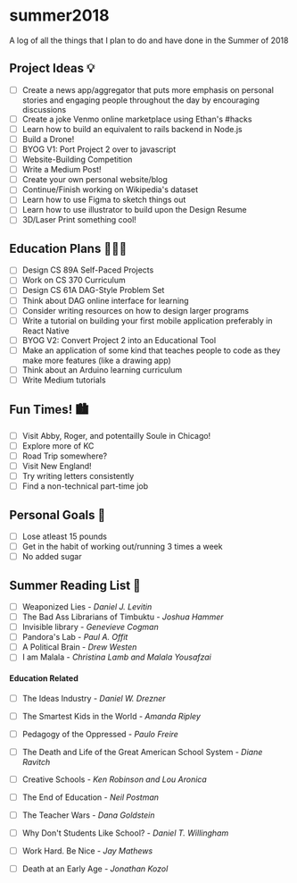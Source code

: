 # summer2018
A log of all the things that I plan to do and have done in the Summer of 2018

## Project Ideas 💡
- [ ] Create a news app/aggregator that puts more emphasis on personal stories and engaging people throughout the day by encouraging discussions
- [ ] Create a joke Venmo online marketplace using Ethan's #hacks
- [ ] Learn how to build an equivalent to rails backend in Node.js
- [ ] Build a Drone!
- [ ] BYOG V1: Port Project 2 over to javascript
- [ ] Website-Building Competition
- [ ] Write a Medium Post!
- [ ] Create your own personal website/blog
- [ ] Continue/Finish working on Wikipedia's dataset
- [ ] Learn how to use Figma to sketch things out
- [ ] Learn how to use illustrator to build upon the Design Resume
- [ ] 3D/Laser Print something cool! 

## Education Plans 👨🏽‍🏫
- [ ] Design CS 89A Self-Paced Projects
- [ ] Work on CS 370 Curriculum
- [ ] Design CS 61A DAG-Style Problem Set
- [ ] Think about DAG online interface for learning
- [ ] Consider writing resources on how to design larger programs
- [ ] Write a tutorial on building your first mobile application preferably in React Native
- [ ] BYOG V2: Convert Project 2 into an Educational Tool
- [ ] Make an application of some kind that teaches people to code as they make more features (like a drawing app)
- [ ] Think about an Arduino learning curriculum
- [ ] Write Medium tutorials

## Fun Times! 🏙
- [ ] Visit Abby, Roger, and potentailly Soule in Chicago!
- [ ] Explore more of KC
- [ ] Road Trip somewhere?
- [ ] Visit New England!
- [ ] Try writing letters consistently
- [ ] Find a non-technical part-time job

## Personal Goals 🏃
- [ ] Lose atleast 15 pounds
- [ ] Get in the habit of working out/running 3 times a week
- [ ] No added sugar

## Summer Reading List 📖
- [ ] Weaponized Lies - _Daniel J. Levitin_
- [ ] The Bad Ass Librarians of Timbuktu - _Joshua Hammer_
- [ ] Invisible library - _Genevieve Cogman_
- [ ] Pandora's Lab - _Paul A. Offit_
- [ ] A Political Brain - _Drew Westen_
- [ ] I am Malala - _Christina Lamb and Malala Yousafzai_

#### Education Related
- [ ] The Ideas Industry - _Daniel W. Drezner_
- [ ] The Smartest Kids in the World - _Amanda Ripley_
- [ ] Pedagogy of the Oppressed - _Paulo Freire_
- [ ] The Death and Life of the Great American School System - _Diane Ravitch_
- [ ] Creative Schools - _Ken Robinson and Lou Aronica_
- [ ] The End of Education - _Neil Postman_
- [ ] The Teacher Wars - _Dana Goldstein_
- [ ] Why Don't Students Like School? - _Daniel T. Willingham_
- [ ] Work Hard. Be Nice - _Jay Mathews_
- [ ] Death at an Early Age - _Jonathan Kozol_



